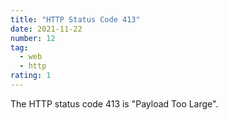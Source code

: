 ```yaml
---
title: "HTTP Status Code 413"
date: 2021-11-22
number: 12
tag:
  - web
  - http
rating: 1
---
```


The HTTP status code 413 is "Payload Too Large".
